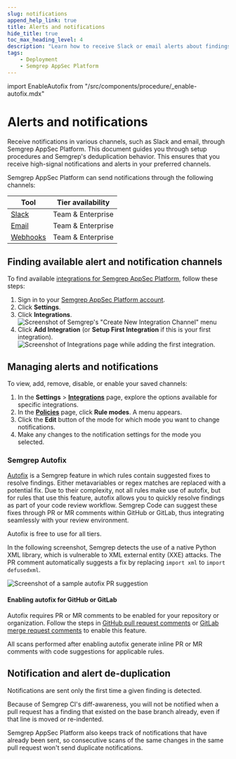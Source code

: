 ```yaml
---
slug: notifications
append_help_link: true
title: Alerts and notifications
hide_title: true
toc_max_heading_level: 4
description: "Learn how to receive Slack or email alerts about findings and failures, how to receive merge or pull request comments in your CI/CD pipeline, or how to integrate using webhooks."
tags:
    - Deployment
    - Semgrep AppSec Platform
---
```



import EnableAutofix from "/src/components/procedure/_enable-autofix.mdx"



# Alerts and notifications

Receive notifications in various channels, such as Slack and email, through Semgrep AppSec Platform. This document guides you through setup procedures and Semgrep's deduplication behavior. This ensures that you receive high-signal notifications and alerts in your preferred channels.

Semgrep AppSec Platform can send notifications through the following channels:

| Tool                               | Tier availability |
| ----                               | ----------------  |
| [Slack](/semgrep-appsec-platform/slack-notifications)                             | Team & Enterprise  |
| [Email](/semgrep-appsec-platform/email-notifications)                             | Team & Enterprise  |
| [Webhooks](/semgrep-appsec-platform/webhooks)                           | Team & Enterprise   |

## Finding available alert and notification channels

To find available [integrations for Semgrep AppSec Platform](https://semgrep.dev/orgs/-/settings/integrations), follow these steps:

1. Sign in to your [Semgrep AppSec Platform account](https://semgrep.dev/).
2. Click **Settings**.
3. Click **Integrations**.
    ![Screenshot of Semgrep's "Create New Integration Channel" menu](/img/integration-firstview.png)
4. Click **Add Integration** (or **Setup First Integration** if this is your first integration).
    ![Screenshot of Integrations page while adding the first integration.](/img/integrations.png)<br />

## Managing alerts and notifications

To view, add, remove, disable, or enable your saved channels:

1. In the **Settings** > **[Integrations](https://semgrep.dev/orgs/-/settings/integrations)** page, explore the options available for specific integrations.
2. In the **[Policies](https://semgrep.dev/orgs/-/policies)** page, click **Rule modes**. A menu appears.
3. Click the **Edit** button of the mode for which mode you want to change notifications.
4. Make any changes to the notification settings for the mode you selected.

### Semgrep Autofix

[Autofix](/writing-rules/autofix) is a Semgrep feature in which rules contain suggested fixes to resolve findings. Either metavariables or regex matches are replaced with a potential fix. Due to their complexity, not all rules make use of autofix, but for rules that use this feature, autofix allows you to quickly resolve findings as part of your code review workflow. Semgrep Code can suggest these fixes through PR or MR comments within GitHub or GitLab, thus integrating seamlessly with your review environment.

Autofix is free to use for all tiers.

In the following screenshot, Semgrep detects the use of a native Python XML library, which is vulnerable to XML external entity (XXE) attacks. The PR comment automatically suggests a fix by replacing `import xml` to `import defusedxml`.

![Screenshot of a sample autofix PR suggestion](/img/notifications-github-suggestions.png)

#### Enabling autofix for GitHub or GitLab

Autofix requires PR or MR comments to be enabled for your repository or organization. Follow the steps in [GitHub pull request comments](/semgrep-appsec-platform/github-pr-comments) or [GitLab merge request comments](/semgrep-appsec-platform/gitlab-mr-comments) to enable this feature.

<EnableAutofix />

All scans performed after enabling autofix generate inline PR or MR comments with code suggestions for applicable rules.

## Notification and alert de-duplication

Notifications are sent only the first time a given finding is detected.

Because of Semgrep CI's diff-awareness, you will not be notified
when a pull request has a finding that existed on the base branch already,
even if that line is moved or re-indented.

Semgrep AppSec Platform also keeps track of notifications that have already been sent,
so consecutive scans of the same changes in the same pull request
won't send duplicate notifications.
